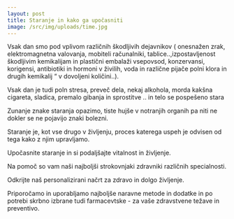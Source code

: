```yaml
---
layout: post
title: Staranje in kako ga upočasniti
image: /src/img/uploads/time.jpg
---
```

Vsak dan smo pod vplivom različnih škodljivih dejavnikov ( onesnažen zrak, elektromagnetna valovanja, mobiteli računalniki, tablice..,izpostavljenost škodljivim kemikalijam in plastični embalaži vsepovsod, konzervansi, korigensi, antibiotiki in hormoni v živilih, voda in različne pijače polni klora in drugih kemikalij “ v dovoljeni količini..).

Vsak dan je tudi poln stresa, preveč dela, nekaj alkohola, morda kakšna cigareta, sladica, premalo gibanja in sprostitve .. in telo se pospešeno stara

Zunanje znake staranja opazimo, tiste hujše v notranjih organih pa niti ne dokler se ne pojavijo znaki bolezni.

Staranje je, kot vse drugo v življenju, proces katerega uspeh je odvisen od tega kako z njim upravljamo.

Upočasnite staranje in si podaljšajte vitalnost in življenje.

Na pomoč so vam naši najboljši strokovnjaki zdravniki različnih specialnosti.

Odkrijte naš personalizirani načrt za zdravo in dolgo življenje.

Priporočamo in uporabljamo najboljše naravne metode in dodatke in po potrebi skrbno izbrane tudi farmacevtske - za vaše zdravstvene težave in preventivo.